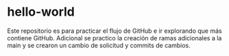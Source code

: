# hello-world
Este repositorio es para practicar el flujo de GitHub
e ir explorando que más contiene GitHub. 
Adicional se practico la creación de ramas adicionales a la main y se crearon un cambio de solicitud y commits de cambios.
